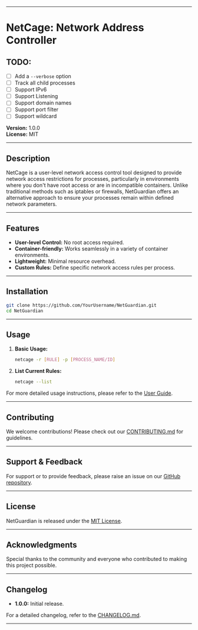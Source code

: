 
---
# NetCage: Network Address Controller


## TODO:
- [ ] Add a `--verbose` option
- [ ] Track all child processes
- [ ] Support IPv6
- [ ] Support Listening
- [ ] Support domain names
- [ ] Support port filter
- [ ] Support wildcard

**Version:** 1.0.0  
**License:** MIT

---

## Description

NetCage is a user-level network access control tool designed to provide network access restrictions for processes, particularly in environments where you don't have root access or are in incompatible containers. Unlike traditional methods such as iptables or firewalls, NetGuardian offers an alternative approach to ensure your processes remain within defined network parameters.

---

## Features

- **User-level Control:** No root access required.
- **Container-friendly:** Works seamlessly in a variety of container environments.
- **Lightweight:** Minimal resource overhead.
- **Custom Rules:** Define specific network access rules per process.

---

## Installation

```bash
git clone https://github.com/YourUsername/NetGuardian.git
cd NetGuardian
```

---

## Usage

1. **Basic Usage:**

    ```bash
    netcage -r [RULE] -p [PROCESS_NAME/ID] 
    ```

2. **List Current Rules:**

    ```bash
    netcage --list
    ```

For more detailed usage instructions, please refer to the [User Guide](link-to-user-guide.md).

---

## Contributing

We welcome contributions! Please check out our [CONTRIBUTING.md](link-to-contributing-guide.md) for guidelines.

---

## Support & Feedback

For support or to provide feedback, please raise an issue on our [GitHub repository](https://github.com/YourUsername/NetGuardian).

---

## License

NetGuardian is released under the [MIT License](link-to-license-file.md).

---

## Acknowledgments

Special thanks to the community and everyone who contributed to making this project possible.

---

## Changelog

- **1.0.0:** Initial release.

For a detailed changelog, refer to the [CHANGELOG.md](link-to-changelog.md).

---
